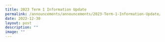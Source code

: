 ```yaml
---
title: 2023 Term 1 Information Update
permalink: /announcements/announcements/2023-Term-1-Information-Update/
date: 2022-12-30
layout: post
description: ""
image: ""
---
```

